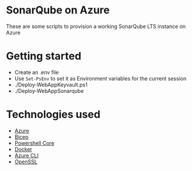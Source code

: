 # SonarQube on Azure

These are some scripts to provision a working SonarQube LTS instance on Azure

# Getting started

- Create an .env file
- Use ```Set-PsEnv``` to set it as Environment variables for the current session
- ./Deploy-WebAppKeyvault.ps1
- ./Deploy-WebAppSonarqube

# Technologies used

- [Azure](https://azure.microsoft.com/)
- [Bicep](https://github.com/Azure/bicep)
- [Powershell Core](https://github.com/powershell/powershell)
- [Docker](https://www.docker.com/)
- [Azure CLI](https://github.com/Azure/azure-cli)
- [OpenSSL](https://www.openssl.org/)